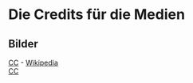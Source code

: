 # Die Credits für die Medien

## Bilder
[CC](https://creativecommons.org/licenses/by-sa/3.0/deed.de) - [Wikipedia](https://www.planet-wissen.de/geschichte/deutsche_geschichte/weimarer_republik/pwiediehyperinflationvon100.html)
<br/>
[CC](https://www.google.com/url?sa=i&url=https%3A%2F%2Fwww.tagesspiegel.de%2Fgesellschaft%2Fein-ei-fur-320000000000-mark-3529597.html&psig=AOvVaw1jWnNNJ_HvrYv5MabdF1Qe&ust=1667026463769000&source=images&cd=vfe&ved=0CA0QjRxqFwoTCPCNruqQgvsCFQAAAAAdAAAAABAE)